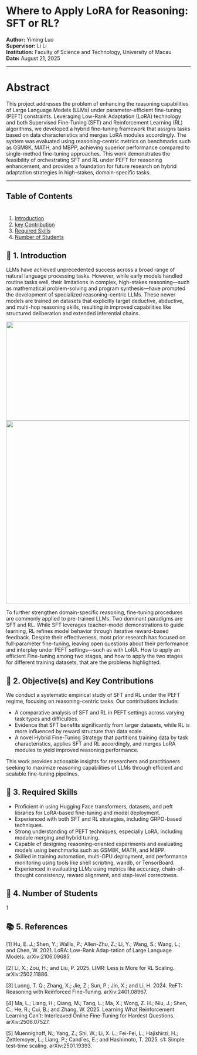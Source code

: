 # Where to Apply LoRA for Reasoning: SFT or RL?

**Author:**  Yiming Luo  
**Supervisor:**  Li Li  
**Institution:** Faculty of Science and Technology, University of Macau  
**Date:** August 21, 2025

---

# Abstract

This project addresses the problem of enhancing the reasoning capabilities of Large Language Models (LLMs) under parameter-efficient fine-tuning (PEFT) constraints. Leveraging Low-Rank Adaptation (LoRA) technology and both Supervised Fine-Tuning (SFT) and Reinforcement Learning (RL) algorithms, we developed a hybrid fine-tuning framework that assigns tasks based on data characteristics and merges LoRA modules accordingly. The system was evaluated using reasoning-centric metrics on benchmarks such as GSM8K, MATH, and MBPP, achieving superior performance compared to single-method fine-tuning approaches. This work demonstrates the feasibility of orchestrating SFT and RL under PEFT for reasoning enhancement, and provides a foundation for future research on hybrid adaptation strategies in high-stakes, domain-specific tasks.

---

## Table of Contents
#
1.  [Introduction](#-1-introduction)
2.  [key Contribution](#-2-objectives-and-key-contributions)
3.  [Required Skills](#-3-required-skills)
4.  [Number of Students](#-4-number-of-students)

## 🧠 1. Introduction
LLMs have achieved unprecedented success across a broad range of natural language processing tasks. However, while early models handled routine tasks well, their limitations in complex, high-stakes reasoning—such as mathematical problem-solving and program synthesis—have prompted the development of specialized reasoning-centric LLMs. These newer models are trained on datasets that explicitly target deductive, abductive, and multi-hop reasoning skills, resulting in improved capabilities like structured deliberation and extended inferential chains.

<img src="Final_Year_Project/image_1.png" height="270" width="500">
<img src="Final_Year_Project/image_2.png" width="500">

To further strengthen domain-specific reasoning, fine-tuning procedures are commonly applied to pre-trained LLMs. Two dominant paradigms are SFT and RL. While SFT leverages teacher-model demonstrations to guide learning, RL refines model behavior through iterative reward-based feedback. Despite their effectiveness, most prior research has focused on full-parameter fine-tuning, leaving open questions about their performance and interplay under PEFT settings—such as with LoRA. How to apply an efficient Fine-tuning among two stages, and how to apply the two stages for different training datasets, that are the problems highlighted.



## 🎯 2. Objective(s) and Key Contributions
We conduct a systematic empirical study of SFT and RL under the PEFT regime, focusing on reasoning-centric tasks. Our contributions include:
-   A comparative analysis of SFT and RL in PEFT settings across varying task types and difficulties.
-   Evidence that SFT benefits significantly from larger datasets, while RL is more influenced by reward structure than data scale.
-   A novel Hybrid Fine-Tuning Strategy that partitions training data by task characteristics, applies SFT and RL accordingly, and merges LoRA modules to yield improved reasoning performance.

This work provides actionable insights for researchers and practitioners seeking to maximize reasoning capabilities of LLMs through efficient and scalable fine-tuning pipelines.

## 🔧 3. Required Skills
-   Proficient in using Hugging Face transformers, datasets, and peft libraries for LoRA-based fine-tuning and model deployment.
-   Experienced with both SFT and RL strategies, including GRPO-based techniques.
-   Strong understanding of PEFT techniques, especially LoRA, including module merging and hybrid tuning.
-   Capable of designing reasoning-oriented experiments and evaluating models using benchmarks such as GSM8K, MATH, and MBPP.
-   Skilled in training automation, multi-GPU deployment, and performance monitoring using tools like shell scripting, wandb, or TensorBoard.
-   Experienced in evaluating LLMs using metrics like accuracy, chain-of-thought consistency, reward alignment, and step-level correctness.


## 👥 4. Number of Students
1

## 📚 5. References
[1] Hu, E. J.; Shen, Y.; Wallis, P.; Allen-Zhu, Z.; Li, Y.; Wang, S.; Wang, L.; and Chen, W. 2021. LoRA: Low-Rank Adap-tation of Large Language Models. arXiv:2106.09685.

[2] Li, X.; Zou, H.; and Liu, P. 2025. LIMR: Less is More for RL Scaling. arXiv:2502.11886.

[3] Luong, T. Q.; Zhang, X.; Jie, Z.; Sun, P.; Jin, X.; and Li, H. 2024. ReFT: Reasoning with Reinforced Fine-Tuning. arXiv:2401.08967.

[4] Ma, L.; Liang, H.; Qiang, M.; Tang, L.; Ma, X.; Wong,
Z. H.; Niu, J.; Shen, C.; He, R.; Cui, B.; and Zhang,
W. 2025. Learning What Reinforcement Learning Can’t:
Interleaved Online Fine-Tuning for Hardest Questions.
arXiv:2506.07527.

[5] Muennighoff, N.; Yang, Z.; Shi, W.; Li, X. L.; Fei-Fei,
L.; Hajishirzi, H.; Zettlemoyer, L.; Liang, P.; Cand`es, E.; and Hashimoto, T. 2025. s1: Simple test-time scaling. arXiv:2501.19393.
